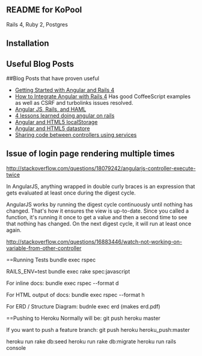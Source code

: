 README for KoPool
-----------------

Rails 4, Ruby 2, Postgres


Installation
------------


Useful Blog Posts
-----------------
##Blog Posts that have proven useful
- [Getting Started with Angular and Rails 4](http://www.honeybadger.io/blog/2013/12/11/beginners-guide-to-angular-js-rails)
- [How to Integrate Angular with Rails 4](https://shellycloud.com/blog/2013/10/how-to-integrate-angularjs-with-rails-4) Has good CoffeeScript examples as well as CSRF and turbolinks issues resolved.
- [Angular JS, Rails, and HAML](http://www.amberbit.com/blog/2014/1/20/angularjs-templates-in-ruby-on-rails-assets-pipeline/)
- [4 lessons learned doing angular on rails](http://gaslight.co/blog/4-lessons-learned-doing-angular-on-rails)
- [Angular and HTML5 localStorage](http://www.amitavroy.com/justread/content/articles/html5-local-storage-angular-js)
- [Angular and HTML5 datastore](http://stackoverflow.com/questions/17888884/service-retrieves-data-from-datastore-but-does-not-update-ui)
- [Sharing code between controllers using services](http://fdietz.github.io/recipes-with-angular-js/controllers/sharing-code-between-controllers-using-services.html)


Issue of login page rendering multiple times
--------------------------------------------
http://stackoverflow.com/questions/18079242/angularjs-controller-execute-twice

In AngularJS, anything wrapped in double curly braces is an expression that gets evaluated at least once during the digest cycle.

AngularJS works by running the digest cycle continuously until nothing has changed. That's how it ensures the view is up-to-date. Since you called a function, it's running it once to get a value and then a second time to see that nothing has changed. On the next digest cycle, it will run at least once again.

http://stackoverflow.com/questions/16883446/watch-not-working-on-variable-from-other-controller


==Running Tests
bundle exec rspec

RAILS_ENV=test bundle exec rake spec:javascript



For inline docs:
bundle exec rspec --format d

For HTML output of docs:
bundle exec rspec --format h

For ERD / Structure Diagram:
budnle exec erd
(makes erd.pdf)


==Pushing to Heroku
Normally will be:
git push heroku master

If you want to push a feature branch:
git push heroku heroku_push:master

heroku run rake db:seed
heroku run rake db:migrate
heroku run rails console
